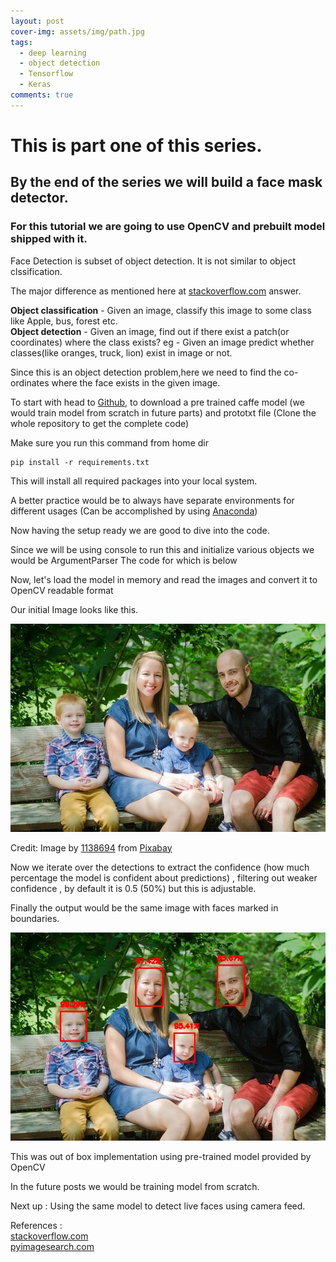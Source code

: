 ```yaml
---
layout: post
cover-img: assets/img/path.jpg
tags:
  - deep learning
  - object detection
  - Tensorflow
  - Keras
comments: true
---
```


# This is part one of this series.

## By the end of the series we will build a face mask detector.

### For this tutorial we are going to use OpenCV and prebuilt model shipped with it.

Face Detection is subset of object detection. It is not similar to object clssification.

The major difference as mentioned here at [stackoverflow.com](https://stackoverflow.com/questions/31750076/what-is-the-difference-between-object-detection-and-object-classification) answer.

**Object classification** - Given an image, classify this image to some class like Apple, bus, forest etc.<br>
**Object detection** - Given an image, find out if there exist a patch(or coordinates) where the class exists? eg - Given an image predict whether classes(like oranges, truck, lion) exist in image or not.

Since this is an object detection problem,here we need to find the co-ordinates where the face exists in the given image.

To start with head to [Github](https://github.com/vipulrai91/mask-detection/tree/master/app/face_detector/model), to download a pre trained caffe model (we would train model from scratch in future parts) and prototxt file (Clone the whole repository to get the complete code)

Make sure you run this command from home dir

```console
pip install -r requirements.txt
```

This will install all required packages into your local system.

A better practice would be to always have separate environments for different usages (Can be accomplished by using [Anaconda](https://www.anaconda.com/products/individual))

Now having the setup ready we are good to dive into the code.

Since we will be using console to run this and initialize various objects we would be ArgumentParser The code for which is below

<script src="https://gist.github.com/vipulrai91/2408462b5bb2ab234d7632879d85b59a.js">
</script>

Now, let's load the model in memory and read the images and convert it to OpenCV readable format

<script src="https://gist.github.com/vipulrai91/c68e20ffe1d55d91b0d283f1f8524f16.js">
</script>

Our initial Image looks like this.

![input image](/assets/img/face_detect/family.jpg)

Credit: Image by [1138694](https://pixabay.com/users/1138694-1138694/?utm_source=link-attribution&utm_medium=referral&utm_campaign=image&utm_content=1016311) from [Pixabay](https://pixabay.com/?utm_source=link-attribution&utm_medium=referral&utm_campaign=image&utm_content=1016311)

<script src="https://gist.github.com/vipulrai91/2afbfd6ce818a2ee001943ba39bbd14a.js">
</script>

Now we iterate over the detections to extract the confidence (how much percentage the model is confident about predictions) , filtering out weaker confidence , by default it is 0.5 (50%) but this is adjustable.

Finally the output would be the same image with faces marked in boundaries.

![output image](/assets/img/face_detect/out_face.jpg)

This was out of box implementation using pre-trained model provided by OpenCV

In the future posts we would be training model from scratch.

Next up : Using the same model to detect live faces using camera feed.

References :<br>
[stackoverflow.com](https://stackoverflow.com/questions/31750076/what-is-the-difference-between-object-detection-and-object-classification)<br>
[pyimagesearch.com](https://www.pyimagesearch.com)
